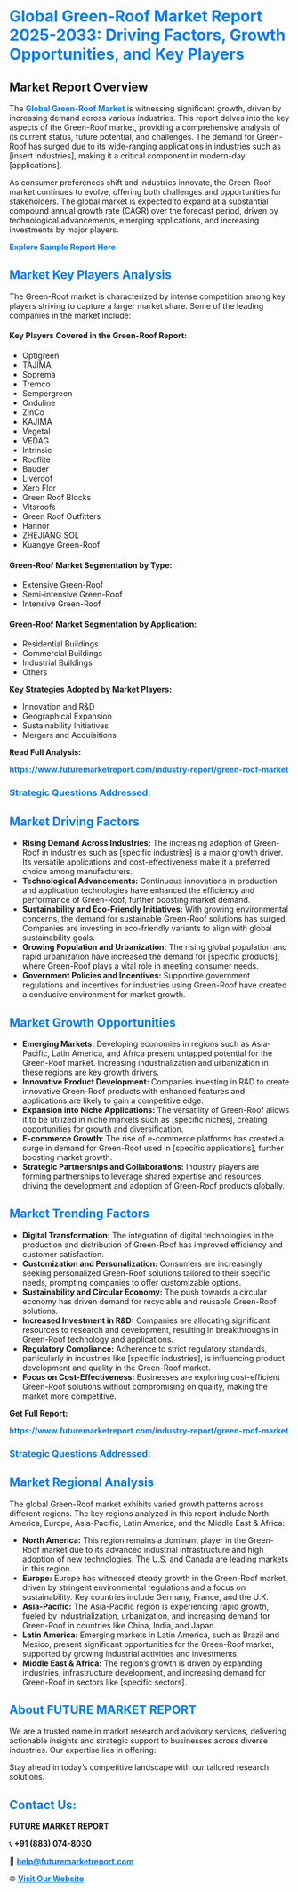 <h1 style="color: #007BFF;">Global Green-Roof Market Report 2025-2033: Driving Factors, Growth Opportunities, and Key Players</h1>

<section id="overview">
<h2>Market Report Overview</h2>
<p>The <a href="https://www.futuremarketreport.com/industry-report/green-roof-market" style="color: #007BFF; text-decoration: none;"><strong>Global Green-Roof Market</strong></a> is witnessing significant growth, driven by increasing demand across various industries. This report delves into the key aspects of the Green-Roof market, providing a comprehensive analysis of its current status, future potential, and challenges. The demand for Green-Roof has surged due to its wide-ranging applications in industries such as [insert industries], making it a critical component in modern-day [applications].</p>
<p>As consumer preferences shift and industries innovate, the Green-Roof market continues to evolve, offering both challenges and opportunities for stakeholders. The global market is expected to expand at a substantial compound annual growth rate (CAGR) over the forecast period, driven by technological advancements, emerging applications, and increasing investments by major players.</p>
</section>

<section id="overview">
<p><a href="https://www.futuremarketreport.com/request-sample/reportId=87718" style="color: #007BFF; text-decoration: none;"><strong>Explore Sample Report Here</strong></a></p>
</section>

<section id="key-players">
<h2 style="color: #007BFF;">Market Key Players Analysis</h2>
<p>The Green-Roof market is characterized by intense competition among key players striving to capture a larger market share. Some of the leading companies in the market include:</p>
<h4>Key Players Covered in the Green-Roof Report:</h4>
<ul><li>Optigreen</li><li>TAJIMA</li><li>Soprema</li><li>Tremco</li><li>Sempergreen</li><li>Onduline</li><li>ZinCo</li><li>KAJIMA</li><li>Vegetal</li><li>VEDAG</li><li>Intrinsic</li><li>Rooflite</li><li>Bauder</li><li>Liveroof</li><li>Xero Flor</li><li>Green Roof Blocks</li><li>Vitaroofs</li><li>Green Roof Outfitters</li><li>Hannor</li><li>ZHEJIANG SOL</li><li>Kuangye Green-Roof</li></ul>
<h4>Green-Roof Market Segmentation by Type:</h4>
<ul><li>Extensive Green-Roof</li><li>Semi-intensive Green-Roof</li><li>Intensive Green-Roof</li></ul>

<h4>Green-Roof Market Segmentation by Application:</h4>
<ul><li>Residential Buildings</li><li>Commercial Buildings</li><li>Industrial Buildings</li><li>Others</li></ul>
<p><strong>Key Strategies Adopted by Market Players:</strong></p>
<ul>
<li>Innovation and R&D</li>
<li>Geographical Expansion</li>
<li>Sustainability Initiatives</li>
<li>Mergers and Acquisitions</li>
</ul>
</section>

<section>
<p><strong>Read Full Analysis: </strong></p><a href="https://www.futuremarketreport.com/industry-report/green-roof-market" style="color: #007BFF; text-decoration: none;"><strong>https://www.futuremarketreport.com/industry-report/green-roof-market</strong></a>
<h3 style="color: #007BFF;">Strategic Questions Addressed:</h3>
</section>

<section id="driving-factors">
<h2 style="color: #007BFF;">Market Driving Factors</h2>
<ul>
<li><strong>Rising Demand Across Industries:</strong> The increasing adoption of Green-Roof in industries such as [specific industries] is a major growth driver. Its versatile applications and cost-effectiveness make it a preferred choice among manufacturers.</li>
<li><strong>Technological Advancements:</strong> Continuous innovations in production and application technologies have enhanced the efficiency and performance of Green-Roof, further boosting market demand.</li>
<li><strong>Sustainability and Eco-Friendly Initiatives:</strong> With growing environmental concerns, the demand for sustainable Green-Roof solutions has surged. Companies are investing in eco-friendly variants to align with global sustainability goals.</li>
<li><strong>Growing Population and Urbanization:</strong> The rising global population and rapid urbanization have increased the demand for [specific products], where Green-Roof plays a vital role in meeting consumer needs.</li>
<li><strong>Government Policies and Incentives:</strong> Supportive government regulations and incentives for industries using Green-Roof have created a conducive environment for market growth.</li>
</ul>
</section>

<section id="growth-opportunities">
<h2 style="color: #007BFF;">Market Growth Opportunities</h2>
<ul>
<li><strong>Emerging Markets:</strong> Developing economies in regions such as Asia-Pacific, Latin America, and Africa present untapped potential for the Green-Roof market. Increasing industrialization and urbanization in these regions are key growth drivers.</li>
<li><strong>Innovative Product Development:</strong> Companies investing in R&D to create innovative Green-Roof products with enhanced features and applications are likely to gain a competitive edge.</li>
<li><strong>Expansion into Niche Applications:</strong> The versatility of Green-Roof allows it to be utilized in niche markets such as [specific niches], creating opportunities for growth and diversification.</li>
<li><strong>E-commerce Growth:</strong> The rise of e-commerce platforms has created a surge in demand for Green-Roof used in [specific applications], further boosting market growth.</li>
<li><strong>Strategic Partnerships and Collaborations:</strong> Industry players are forming partnerships to leverage shared expertise and resources, driving the development and adoption of Green-Roof products globally.</li>
</ul>
</section>

<section id="trending-factors">
<h2 style="color: #007BFF;">Market Trending Factors</h2>
<ul>
<li><strong>Digital Transformation:</strong> The integration of digital technologies in the production and distribution of Green-Roof has improved efficiency and customer satisfaction.</li>
<li><strong>Customization and Personalization:</strong> Consumers are increasingly seeking personalized Green-Roof solutions tailored to their specific needs, prompting companies to offer customizable options.</li>
<li><strong>Sustainability and Circular Economy:</strong> The push towards a circular economy has driven demand for recyclable and reusable Green-Roof solutions.</li>
<li><strong>Increased Investment in R&D:</strong> Companies are allocating significant resources to research and development, resulting in breakthroughs in Green-Roof technology and applications.</li>
<li><strong>Regulatory Compliance:</strong> Adherence to strict regulatory standards, particularly in industries like [specific industries], is influencing product development and quality in the Green-Roof market.</li>
<li><strong>Focus on Cost-Effectiveness:</strong> Businesses are exploring cost-efficient Green-Roof solutions without compromising on quality, making the market more competitive.</li>
</ul>
</section>

<section>
<p><strong>Get Full Report: </strong></p><a href="https://www.futuremarketreport.com/industry-report/green-roof-market" style="color: #007BFF; text-decoration: none;"><strong>https://www.futuremarketreport.com/industry-report/green-roof-market</strong></a>
<h3 style="color: #007BFF;">Strategic Questions Addressed:</h3>
</section>


<section id="regional-analysis">
<h2 style="color: #007BFF;">Market Regional Analysis</h2>
<p>The global Green-Roof market exhibits varied growth patterns across different regions. The key regions analyzed in this report include North America, Europe, Asia-Pacific, Latin America, and the Middle East & Africa:</p>
<ul>
<li><strong>North America:</strong> This region remains a dominant player in the Green-Roof market due to its advanced industrial infrastructure and high adoption of new technologies. The U.S. and Canada are leading markets in this region.</li>
<li><strong>Europe:</strong> Europe has witnessed steady growth in the Green-Roof market, driven by stringent environmental regulations and a focus on sustainability. Key countries include Germany, France, and the U.K.</li>
<li><strong>Asia-Pacific:</strong> The Asia-Pacific region is experiencing rapid growth, fueled by industrialization, urbanization, and increasing demand for Green-Roof in countries like China, India, and Japan.</li>
<li><strong>Latin America:</strong> Emerging markets in Latin America, such as Brazil and Mexico, present significant opportunities for the Green-Roof market, supported by growing industrial activities and investments.</li>
<li><strong>Middle East & Africa:</strong> The region’s growth is driven by expanding industries, infrastructure development, and increasing demand for Green-Roof in sectors like [specific sectors].</li>
</ul>
</section>

<footer>
<h2 style="color: #007BFF;">About FUTURE MARKET REPORT</h2>
<p>We are a trusted name in market research and advisory services, delivering actionable insights and strategic support to businesses across diverse industries. Our expertise lies in offering:</p>

<p>Stay ahead in today’s competitive landscape with our tailored research solutions.</p>

<h2 style="color: #007BFF;">Contact Us:</h2>
<p><strong>FUTURE MARKET REPORT</strong></p>
<p>📞 <strong>+91 (883) 074-8030</strong></p>
<p>📧 <strong><a href="mailto:help@futuremarketreport.com" style="color: #007BFF;">help@futuremarketreport.com</a></strong></p>
<p>🌐 <strong><a href="https://www.futuremarketreport.com/" style="color: #007BFF;">Visit Our Website</a></strong></p>
</footer>
